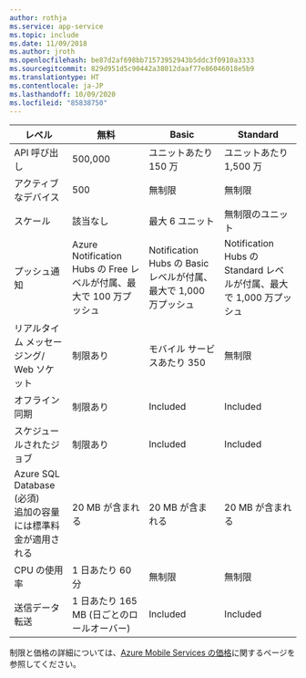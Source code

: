 ```yaml
---
author: rothja
ms.service: app-service
ms.topic: include
ms.date: 11/09/2018
ms.author: jroth
ms.openlocfilehash: be87d2af698bb71573952943b5ddc3f0910a3333
ms.sourcegitcommit: 829d951d5c90442a38012daaf77e86046018e5b9
ms.translationtype: HT
ms.contentlocale: ja-JP
ms.lasthandoff: 10/09/2020
ms.locfileid: "85838750"
---
```

| レベル | 無料 | Basic | Standard |
| --- | --- | --- | --- |
| API 呼び出し |500,000 |ユニットあたり 150 万 |ユニットあたり 1,500 万 |
| アクティブなデバイス |500 |無制限 |無制限 |
| スケール |該当なし |最大 6 ユニット |無制限のユニット |
| プッシュ通知 |Azure Notification Hubs の Free レベルが付属、最大で 100 万プッシュ |Notification Hubs の Basic レベルが付属、最大で 1,000 万プッシュ |Notification Hubs の Standard レベルが付属、最大で 1,000 万プッシュ |
| リアルタイム メッセージング/<br/>Web ソケット |制限あり |モバイル サービスあたり 350 |無制限 |
| オフライン同期 |制限あり |Included |Included |
| スケジュールされたジョブ |制限あり |Included |Included |
| Azure SQL Database (必須) <br/>追加の容量には標準料金が適用される |20 MB が含まれる |20 MB が含まれる |20 MB が含まれる |
| CPU の使用率 |1 日あたり 60 分 |無制限 |無制限 |
| 送信データ転送 |1 日あたり 165 MB (日ごとのロールオーバー) |Included |Included |

制限と価格の詳細については、[Azure Mobile Services の価格](https://azure.microsoft.com/pricing/details/mobile-services/)に関するページを参照してください。 


